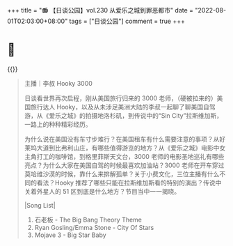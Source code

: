 +++
title = "📻 【日谈公园】vol.230 从爱乐之城到罪恶都市"
date = "2022-08-01T02:03:00+08:00"
tags = ["日谈公园"]
comment = true
+++

# 🎲

{{<music url="https://link.jscdn.cn/1drv/aHR0cHM6Ly8xZHJ2Lm1zL3UvcyFBbEdINUpERFN3Z3RpSlIzSUhQeHpzUnp3LTMzUUE_ZT01UnFNdmM.m4a" name="vol.230 看世界：从爱乐之城到罪恶都市" artist="日谈公园" cover="https://link.jscdn.cn/1drv/aHR0cHM6Ly8xZHJ2Lm1zL3UvcyFBbEdINUpERFN3Z3RpSlJudmxzWE5qODdDWkdqNGc_ZT1SdzNJZDU.jpg" mutex=false >}}

> 主播｜李叔 Hooky 3000
>
> 日谈看世界再次启程，刚从美国旅行归来的 3000 老师，（硬被拉来的）美国旅行达人 Hooky，以及从未涉足美洲大陆的李叔一起聊了聊美国自驾游，从《爱乐之城》的拍摄地洛杉矶，到传说中的“Sin City”拉斯维加斯，一路上的种种精彩经历。
>
> 为什么说在美国没有车寸步难行？在美国租车有什么需要注意的事项？从好莱坞大道到比弗利山庄，有哪些值得游览的地方？从《爱乐之城》电影中女主角打工的咖啡馆，到格里菲斯天文台，3000 老师的电影圣地巡礼有哪些亮点？为什么大家在美国自驾的时候最喜欢加油站？3000 老师在开车穿过莫哈维沙漠的时候，靠什么来排解孤单？关于小费文化，三位主播有什么不同的看法？Hooky 推荐了哪些只能在拉斯维加斯看的特别的演出？传说中关着外星人的 51 区到底是什么地方？节目当中一一揭晓。
>
> |Song List|  
> 01. 石老板 - The Big Bang Theory Theme  
> 02. Ryan Gosling/Emma Stone - City Of Stars  
> 03. Mojave 3 - Big Star Baby
